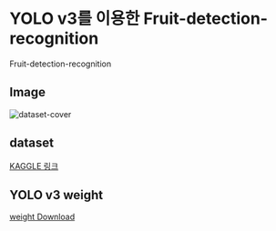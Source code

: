 YOLO v3를 이용한 Fruit-detection-recognition 
==========
Fruit-detection-recognition 

Image
 -------------
![dataset-cover](https://user-images.githubusercontent.com/106592497/182137506-afbc86bd-6bbd-4e42-937a-df030fa90da8.jpg)

dataset
 -----------------
 [KAGGLE 링크](https://www.kaggle.com/datasets/mbkinaci/fruit-images-for-object-detectionhttp://www.deepedu.ai/)

YOLO v3 weight 
 -------------
 [weight Download](https://velog.io/@jeongm/yolov3-weight%EA%B0%80%EC%A4%91%EC%B9%98-%EB%8B%A4%EC%9A%B4)
